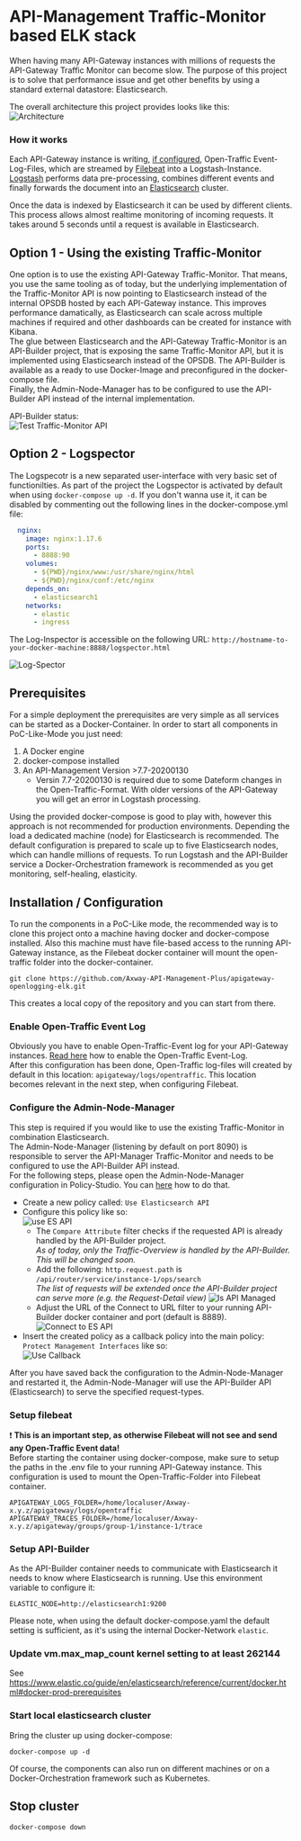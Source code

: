 # API-Management Traffic-Monitor based ELK stack

When having many API-Gateway instances with millions of requests the API-Gateway Traffic Monitor can become slow. The purpose of this project is to solve that performance issue and get other benefits by using a standard external datastore: Elasticsearch.  

The overall architecture this project provides looks like this:  
![Architecture][img1]   

### How it works  
Each API-Gateway instance is writing, [if configured](#enable-open-traffic-event-log), Open-Traffic Event-Log-Files, which are streamed by [Filebeat](https://www.elastic.co/beats/filebeat) into a Logstash-Instance. [Logstash](https://www.elastic.co/logstash) performs data pre-processing, combines different events and finally forwards the document into an [Elasticsearch](https://www.elastic.co/elasticsearch) cluster.  

Once the data is indexed by Elasticsearch it can be used by different clients. This process allows almost realtime monitoring of incoming requests. It takes around 5 seconds until a request is available in Elasticsearch.

## Option 1 - Using the existing Traffic-Monitor
One option is to use the existing API-Gateway Traffic-Monitor. That means, you use the same tooling as of today, but the underlying implementation of the Traffic-Monitor API is now pointing to Elasticsearch instead of the internal OPSDB hosted by each API-Gateway instance. This improves performance damatically, as Elasticsearch can scale across multiple machines if required and other dashboards can be created for instance with Kibana.  
The glue between Elasticsearch and the API-Gateway Traffic-Monitor is an API-Builder project, that is exposing the same Traffic-Monitor API, but it is implemented using Elasticsearch instead of the OPSDB. The API-Builder is available as a ready to use Docker-Image and preconfigured in the docker-compose file.  
Finally, the Admin-Node-Manager has to be configured to use the API-Builder API instead of the internal implementation.

API-Builder status:  
![Test Traffic-Monitor API](https://github.com/cwiechmann/apigateway-openlogging-elk/workflows/Test%20Traffic-Monitor%20API/badge.svg)

## Option 2 - Logspector
The Logspecotr is a new separated user-interface with very basic set of functionilties. As part of the project the Logspector is activated by default when using `docker-compose up -d`. If you don't wanna use it, it can be disabled by commenting out the following lines in the docker-compose.yml file:
```yaml
  nginx:
    image: nginx:1.17.6
    ports:
      - 8888:90
    volumes:
      - ${PWD}/nginx/www:/usr/share/nginx/html
      - ${PWD}/nginx/conf:/etc/nginx
    depends_on:
      - elasticsearch1
    networks:
      - elastic
      - ingress
```
The Log-Inspector is accessible on the following URL: `http://hostname-to-your-docker-machine:8888/logspector.html`

![Log-Spector][img5]  


## Prerequisites
For a simple deployment the prerequisites are very simple as all services can be started as a Docker-Container. In order to start all components in PoC-Like-Mode you just need:

1. A Docker engine
2. docker-compose installed
3. An API-Management Version >7.7-20200130  
   - Versin 7.7-20200130 is required due to some Dateform changes in the Open-Traffic-Format. With older versions of the API-Gateway you will get an error in Logstash processing.

Using the provided docker-compose is good to play with, however this approach is not recommended for production environments. Depending the load a dedicated machine (node) for Elasticsearch is recommended. The default configuration is prepared to scale up to five Elasticsearch nodes, which can handle millions of requests. To run Logstash and the API-Builder service a Docker-Orchestration framework is recommended as you get monitoring, self-healing, elasticity.

## Installation / Configuration
To run the components in a PoC-Like mode, the recommended way is to clone this project onto a machine having docker and docker-compose installed. Also this machine must have file-based access to the running API-Gateway instance, as the Filebeat docker container will mount the open-traffic folder into the docker-container.

`git clone https://github.com/Axway-API-Management-Plus/apigateway-openlogging-elk.git`  

This creates a local copy of the repository and you can start from there.

### Enable Open-Traffic Event Log
Obviously you have to enable Open-Traffic-Event log for your API-Gateway instances. [Read here][1] how to enable the Open-Traffic Event-Log.  
After this configuration has been done, Open-Traffic log-files will created by default in this location: `apigateway/logs/opentraffic`. This location becomes relevant in the next step, when configuring Filebeat.

### Configure the Admin-Node-Manager
This step is required if you would like to use the existing Traffic-Monitor in combination Elasticsearch.  
The Admin-Node-Manager (listening by default on port 8090) is responsible to server the API-Manager Traffic-Monitor and needs to be configured to use the API-Builder API instead.  
For the following steps, please open the Admin-Node-Manager configuration in Policy-Studio. You can [here](https://docs.axway.com/bundle/axway-open-docs/page/docs/apim_administration/apigtw_admin/general_rbac_ad_ldap/index.html#use-the-ldap-policy-to-protect-management-services) how to do that.  
- Create a new policy called: `Use Elasticsearch API`
- Configure this policy like so:  
  ![use ES API][img3]  
    - The `Compare Attribute` filter checks if the requested API is already handled by the API-Builder project.  
    _As of today, only the Traffic-Overview is handled by the API-Builder. This will be changed soon._
    - Add the following: `http.request.path` is `/api/router/service/instance-1/ops/search`  
    _The list of requests will be extended once the API-Builder project can serve more (e.g. the Request-Detail view)_
    ![Is API Managed][img6] 
    - Adjust the URL of the Connect to URL filter to your running API-Builder docker container and port (default is 8889).  
    ![Connect to ES API][img7]  
- Insert the created policy as a callback policy into the main policy: `Protect Management Interfaces` like so:  
  ![Use Callback][img4]  
  
After you have saved back the configuration to the Admin-Node-Manager and restarted it, the Admin-Node-Manager will use the API-Builder API (Elasticsearch) to serve the specified request-types.  

### Setup filebeat
:exclamation: __This is an important step, as otherwise Filebeat will not see and send any Open-Traffic Event data!__  
Before starting the container using docker-compose, make sure to setup the paths in the .env file to your running API-Gateway instance. This configuration is used to mount the Open-Traffic-Folder into Filebeat container.
```
APIGATEWAY_LOGS_FOLDER=/home/localuser/Axway-x.y.z/apigateway/logs/opentraffic
APIGATEWAY_TRACES_FOLDER=/home/localuser/Axway-x.y.z/apigateway/groups/group-1/instance-1/trace
```

### Setup API-Builder
As the API-Builder container needs to communicate with Elasticsearch it needs to know where Elasticsearch is running. Use this environment variable to configure it:
```
ELASTIC_NODE=http://elasticsearch1:9200
```
Please note, when using the default docker-compose.yaml the default setting is sufficient, as it's using the internal Docker-Network `elastic`.

### Update vm.max_map_count kernel setting to at least 262144

See https://www.elastic.co/guide/en/elasticsearch/reference/current/docker.html#docker-prod-prerequisites

###  Start local elasticsearch cluster
Bring the cluster up using docker-compose:
````
docker-compose up -d
````
Of course, the components can also run on different machines or on a Docker-Orchestration framework such as Kubernetes.

## Stop cluster
````
docker-compose down
````

[img1]: imgs/component-overview.png
[img2]: imgs/node-manager-policies.png
[img3]: imgs/node-manager-use-es-api.png
[img4]: imgs/node-manager-policies-use-elasticsearch-api.png
[img5]: imgs/Logspector.png
[img6]: imgs/IsmanagedbyElasticsearchAPI.png
[img7]: imgs/connect-to-elasticsearch-api.png

[1]: https://docs.axway.com/bundle/axway-open-docs/page/docs/apim_administration/apigtw_admin/admin_open_logging/index.html#configure-open-traffic-event-logging
